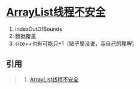 # [ArrayList线程不安全](https://mp.weixin.qq.com/s/MNeD5Idjqgw87wI0reqrvw)

1. indexOutOfBounds
2. 数据覆盖
3. size++也有可能只+1（贴子里没说，我自己的理解）

## 引用
>1. [ArrayList线程不安全](https://mp.weixin.qq.com/s/MNeD5Idjqgw87wI0reqrvw)
